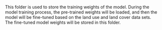 This folder is used to store the training weights of the model. During the model training process, the pre-trained weights will be loaded, and then the model will be fine-tuned based on the land use and land cover data sets. The fine-tuned model weights will be stored in this folder.
